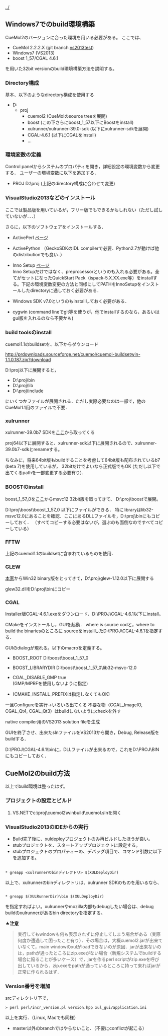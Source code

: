 [../](../../cuemol2/)

## Windows7でのbuild環境構築

CueMol2のバージョンに合った環境を用いる必要がある。
ここでは、

*  CueMol 2.2.2.X (git branch [vs2013test](../../https://github.com/CueMol/cuemol2/tree/vs2013test))
*  Windows7 (VS2013)
*  boost 1_57/CGAL 4.6.1

を用いた32bit versionのbuild環境構築方法を説明する。

### Directory構成
基本、以下のようなdirectory構成を使用する

*  D:
    *  proj
        * cuemol2 (CueMolのsource treeを展開)
        * boost (この下さらにboost_1_57以下にBoostをinstall)
        * xulrunner/xulrunner-39.0-sdk (以下にxulrunner-sdkを展開)
        * CGAL-4.6.1 (以下にCGALをinstall)
        *  ...

### 環境変数の定義
Control panelからシステムのプロパティを開き，詳細設定の環境変数から変更する．
ユーザーの環境変数に以下を追加する．

*  PROJ D:\proj (上記のdirectory構成に合わせて変更)

### VisualStudio2013などのインストール
ここでは製品版を用いているが，フリー版でもできるかもしれない（ただし試していないが．．．）

さらに，以下のソフトウェアをインストールする．

*  ActivePerl [ページ](http://www.activestate.com/Products/ActivePerl/)
*  ActivePython （GeckoSDKのIDL compilerで必要．Python2.7が動けば他のdistributionでも良い．）
*  Inno Setup [ページ](http://www.jrsoftware.org/isdl.php)<br/>
Inno Setupだけではなく、preprocessorというのも入れる必要がある。全てがセットになったQuickStart Pack（ispack-5.X.XX.exe等）をinstallする。下記の環境変数変更の方法と同様にしてPATHをInnoSetupをインストールしたdirectoryに通しておく必要がある．

*  Windows SDK v7.0というのもinstallしておく必要がある．
*  cygwin (command lineでgit等を使うが，他でinstallするのなら，あるいはgui版を入れるのなら不要かも)

### build toolsのinstall

cuemol1.1のbuildsetを、以下からダウンロード

http://prdownloads.sourceforge.net/cuemol/cuemol-buildsetwin-1.1.0.187.zip?download

D:\proj以下に展開すると，

*  D:\proj\bin
*  D:\proj\lib
*  D:\proj\include

にいくつかファイルが展開される．ただし実際必要なのは一部で，他のCueMol1.1用のファイルで不要．

### xulrunner
xulrunner-39.0b7 SDKを[ここ](http://ftp.mozilla.org/pub/mozilla.org/xulrunner/releases/39.0b7/sdk/)から取ってくる

proj64以下に展開すると、xulrunner-sdk以下に展開されるので、xulrunner-39.0b7-sdkとrenameする。

ちなみに，将来64bit版もbuildすることを考慮して64bit版も配布されているb7 (beta 7)を使用しているが，
32bitだけでよいなら正式版でもOK (ただし以下で出てくるpathを一部変更する必要有り).


### BOOSTのinstall
boost_1_57_0を[ここ](http://sourceforge.net/projects/boost/files/boost-binaries/1.57.0/)からmsvc12 32bit版を取ってきて、
D:\proj\boostで展開。

D:\proj\boost\boost_1_57_0 以下にファイルができる．
特にlibraryはlib32-msvc12.0にあることを確認．ここにあるDLLファイルを，D:\proj\binにもコピーしておく．
（すべてコピーする必要はないが，選ぶのも面倒なのですべてコピーしている）

### FFTW
上記のcuemol1.1のbuildsetに含まれているものを使用．

### GLEW
[本家](http://glew.sourceforge.net/)からWin32 binary版をとってきて，D:\proj\glew-1.12.0以下に展開する

glew32.dllをD:\proj\binにコピー



### CGAL
Installer版CGAL-4.6.1.exeをダウンロード、D:\PROJ\CGAL-4.6.1以下にinstall。

CMakeをインストールし，GUIを起動．
where is source codと，where to build the binariesのところに
sourceをinstallしたD:\PROJ\CGAL-4.6.1を指定する．

GUIのdialogが現れる。以下のmacroを定義する。

*  BOOST_ROOT D:\boost\boost_1_57_0
*  BOOST_LIBRARYDIR D:\boost\boost_1_57_0\lib32-msvc-12.0
*  CGAL_DISABLE_GMP true<br/>
(GMP/MPRFを使用しないように指定)

*  (CMAKE_INSTALL_PREFIXは指定しなくてもOK)

一旦Configureを実行→いろいろ出てくる
不要な物（CGAL_ImageIO, CGAL_Qt4, CGAL_Qt3）はbuildしないようにcheckを外す

native compiler用のVS2013 solution fileを生成

GUIを終了させ、出来たslnファイルをVS2013から開き，Debug, Release版をbuildする．

D:\PROJ\CGAL-4.6.1\binに，DLLファイルが出来るので，これをD:\PROJ\BINにもコピーしておく．

## CueMol2のbuild方法
以上でbuild環境は整ったはず。

### プロジェクトの設定とビルド

1. VS.NETでc:\proj\cuemol2\winbuild\cuemol.slnを開く

### VisualStudio2013のIDEからの実行

*  Build完了後に、xuldeployプロジェクトのみ再ビルドしたほうが良い。
*  stubプロジェクトを、スタートアッププロジェクトに設定する。
*  stubプロジェクトのプロパティーの、デバッグ項目で、コマンド引数に以下を追加する。
```

* greapp <xulrunnerのbinディレクトリ> $(XULDeployDir)
```

以上で、xulrunnerのbinディレクトリは、xulrunner SDKのものを用いるなら、
```

* greapp $(XULRunnerDir)\bin $(XULDeployDir)
```

を指定すればよい。xulrunnerやmozilla内部もdebugしたい場合は、debug buildのxulrunnerがあるbin directoryを指定する。

**★注意**

> 実行してもwindowも何も表示されずに停止してしまう場合がある（実際何度か遭遇して困ったこと有り）．その場合は，大概cuemol2.jarが出来ていなくて，main windowのxulがloadできないのが原因．jarが出来ないのは，pathが通ったところにzip.exeがない場合（新規システムでbuildする場合に陥ることが多いケース）で，jarを作るperl scriptがzip.exeを呼び出しているから．zip.exeをpathが通っているところに持って来ればjarが正常に作られるはず．


### Version番号を増加
srcディレクトリ下で，
```
> perl perl/incr_version.pl version.hpp xul_gui/application.ini
```

以上を実行．（Linux, Macでも同様）

*  master以外のbranchではやらないこと．（不要にconflictが起こる）